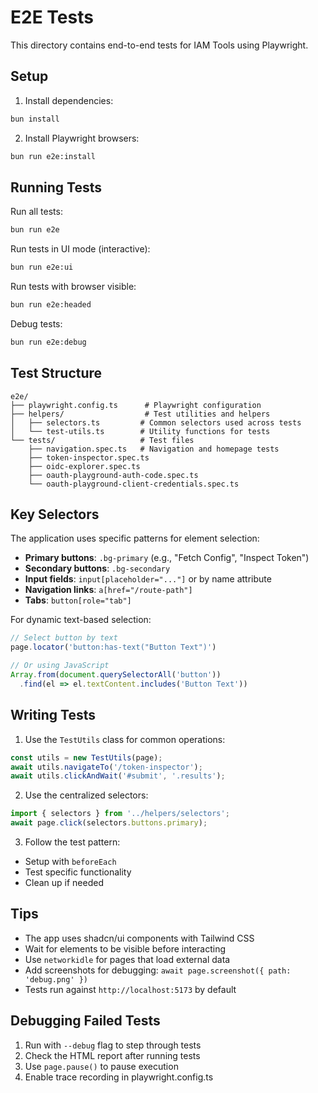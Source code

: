 # E2E Tests

This directory contains end-to-end tests for IAM Tools using Playwright.

## Setup

1. Install dependencies:
```bash
bun install
```

2. Install Playwright browsers:
```bash
bun run e2e:install
```

## Running Tests

Run all tests:
```bash
bun run e2e
```

Run tests in UI mode (interactive):
```bash
bun run e2e:ui
```

Run tests with browser visible:
```bash
bun run e2e:headed
```

Debug tests:
```bash
bun run e2e:debug
```

## Test Structure

```
e2e/
├── playwright.config.ts      # Playwright configuration
├── helpers/                  # Test utilities and helpers
│   ├── selectors.ts         # Common selectors used across tests
│   └── test-utils.ts        # Utility functions for tests
└── tests/                   # Test files
    ├── navigation.spec.ts   # Navigation and homepage tests
    ├── token-inspector.spec.ts
    ├── oidc-explorer.spec.ts
    ├── oauth-playground-auth-code.spec.ts
    └── oauth-playground-client-credentials.spec.ts
```

## Key Selectors

The application uses specific patterns for element selection:

- **Primary buttons**: `.bg-primary` (e.g., "Fetch Config", "Inspect Token")
- **Secondary buttons**: `.bg-secondary`
- **Input fields**: `input[placeholder="..."]` or by name attribute
- **Navigation links**: `a[href="/route-path"]`
- **Tabs**: `button[role="tab"]`

For dynamic text-based selection:
```javascript
// Select button by text
page.locator('button:has-text("Button Text")')

// Or using JavaScript
Array.from(document.querySelectorAll('button'))
  .find(el => el.textContent.includes('Button Text'))
```

## Writing Tests

1. Use the `TestUtils` class for common operations:
```typescript
const utils = new TestUtils(page);
await utils.navigateTo('/token-inspector');
await utils.clickAndWait('#submit', '.results');
```

2. Use the centralized selectors:
```typescript
import { selectors } from '../helpers/selectors';
await page.click(selectors.buttons.primary);
```

3. Follow the test pattern:
- Setup with `beforeEach`
- Test specific functionality
- Clean up if needed

## Tips

- The app uses shadcn/ui components with Tailwind CSS
- Wait for elements to be visible before interacting
- Use `networkidle` for pages that load external data
- Add screenshots for debugging: `await page.screenshot({ path: 'debug.png' })`
- Tests run against `http://localhost:5173` by default

## Debugging Failed Tests

1. Run with `--debug` flag to step through tests
2. Check the HTML report after running tests
3. Use `page.pause()` to pause execution
4. Enable trace recording in playwright.config.ts